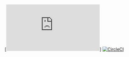 [![Coverage Badge](https://img.shields.io/endpoint?url=https://gist.githubusercontent.com/<ishimweeli>/<GIST_SECRET>/raw/<realServer2>__heads_main.json)]
[![CircleCI](https://circleci.com/gh/ishimweeli/realServer2/tree/main.svg?style=svg)](https://circleci.com/gh/ishimweeli/realServer2/tree/main)
